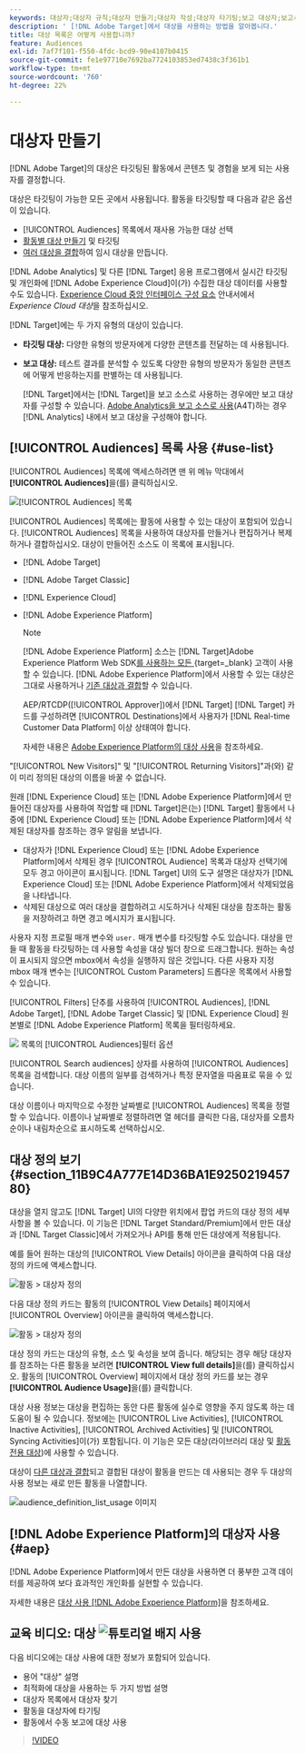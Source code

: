 ```yaml
---
keywords: 대상자;대상자 규칙;대상자 만들기;대상자 작성;대상자 타기팅;보고 대상자;보고서 대상자;세그먼트;사용자 지정 프로필 매개 변수;대상자 정의;대상자 목록
description: ' [!DNL Adobe Target]에서 대상을 사용하는 방법을 알아봅니다.'
title: 대상 목록은 어떻게 사용합니까?
feature: Audiences
exl-id: 7af7f101-f550-4fdc-bcd9-90e4107b0415
source-git-commit: fe1e97710e7692ba7724103853ed7438c3f361b1
workflow-type: tm+mt
source-wordcount: '760'
ht-degree: 22%

---
```


# 대상자 만들기

[!DNL Adobe Target]의 대상은 타깃팅된 활동에서 콘텐츠 및 경험을 보게 되는 사용자를 결정합니다.

대상은 타깃팅이 가능한 모든 곳에서 사용됩니다. 활동을 타깃팅할 때 다음과 같은 옵션이 있습니다.

* [!UICONTROL Audiences] 목록에서 재사용 가능한 대상 선택
* [활동별 대상 만들기](/help/main/c-target/creating-activity-only-audience.md) 및 타깃팅
* [여러 대상을 결합](/help/main/c-target/combining-multiple-audiences.md#concept_A7386F1EA4394BD2AB72399C225981E5)하여 임시 대상을 만듭니다.

[!DNL Adobe Analytics] 및 다른 [!DNL Target] 응용 프로그램에서 실시간 타깃팅 및 개인화에 [!DNL Adobe Experience Cloud]이(가) 수집한 대상 데이터를 사용할 수도 있습니다. [Experience Cloud 중앙 인터페이스 구성 요소](https://experienceleague.adobe.com/docs/core-services/interface/audiences/audience-library.html?lang=ko-KR) 안내서에서 *Experience Cloud 대상*&#x200B;을 참조하십시오.

[!DNL Target]에는 두 가지 유형의 대상이 있습니다.

* **타깃팅 대상:** 다양한 유형의 방문자에게 다양한 콘텐츠를 전달하는 데 사용됩니다.
* **보고 대상:** 테스트 결과를 분석할 수 있도록 다양한 유형의 방문자가 동일한 콘텐츠에 어떻게 반응하는지를 판별하는 데 사용됩니다.

  [!DNL Target]에서는 [!DNL Target]을 보고 소스로 사용하는 경우에만 보고 대상자를 구성할 수 있습니다. [Adobe Analytics을 보고 소스로 사용](/help/main/c-integrating-target-with-mac/a4t/a4t.md)(A4T)하는 경우 [!DNL Analytics] 내에서 보고 대상을 구성해야 합니다.

## [!UICONTROL Audiences] 목록 사용 {#use-list}

[!UICONTROL Audiences] 목록에 액세스하려면 맨 위 메뉴 막대에서 **[!UICONTROL Audiences]**&#x200B;을(를) 클릭하십시오.

![[!UICONTROL Audiences] 목록](assets/audiences_list.png)

[!UICONTROL Audiences] 목록에는 활동에 사용할 수 있는 대상이 포함되어 있습니다. [!UICONTROL Audiences] 목록을 사용하여 대상자를 만들거나 편집하거나 복제하거나 결합하십시오. 대상이 만들어진 소스도 이 목록에 표시됩니다.

* [!DNL Adobe Target]
* [!DNL Adobe Target Classic]
* [!DNL Experience Cloud]
* [!DNL Adobe Experience Platform]

  >[!NOTE]
  >
  >[!DNL Adobe Experience Platform] 소스는 [!DNL Target]Adobe Experience Platform Web SDK[를 사용하는 모든 &#x200B;](https://experienceleague.adobe.com/docs/target-dev/developer/client-side/aep-web-sdk.html){target=_blank} 고객이 사용할 수 있습니다. [!DNL Adobe Experience Platform]에서 사용할 수 있는 대상은 그대로 사용하거나 [기존 대상과 결합](/help/main/c-target/combining-multiple-audiences.md)할 수 있습니다.
  >
  >AEP/RTCDP([!UICONTROL Approver])에서 [!DNL Target] [!DNL Target] 카드를 구성하려면 [!UICONTROL Destinations]에서 사용자가 [!DNL Real-time Customer Data Platform] 이상 상태여야 합니다.
  >
  >자세한 내용은 [Adobe Experience Platform의 대상 사용](#aep)을 참조하세요.

&quot;[!UICONTROL New Visitors]&quot; 및 &quot;[!UICONTROL Returning Visitors]&quot;과(와) 같이 미리 정의된 대상의 이름을 바꿀 수 없습니다.

원래 [!DNL Experience Cloud] 또는 [!DNL Adobe Experience Platform]에서 만들어진 대상자를 사용하여 작업할 때 [!DNL Target]은(는) [!DNL Target] 활동에서 나중에 [!DNL Experience Cloud] 또는 [!DNL Adobe Experience Platform]에서 삭제된 대상자를 참조하는 경우 알림을 보냅니다.

* 대상자가 [!DNL Experience Cloud] 또는 [!DNL Adobe Experience Platform]에서 삭제된 경우 [!UICONTROL Audience] 목록과 대상자 선택기에 모두 경고 아이콘이 표시됩니다. [!DNL Target] UI의 도구 설명은 대상자가 [!DNL Experience Cloud] 또는 [!DNL Adobe Experience Platform]에서 삭제되었음을 나타냅니다.
* 삭제된 대상으로 여러 대상을 결합하려고 시도하거나 삭제된 대상을 참조하는 활동을 저장하려고 하면 경고 메시지가 표시됩니다.

사용자 지정 프로필 매개 변수와 `user.` 매개 변수를 타깃팅할 수도 있습니다. 대상을 만들 때 활동을 타깃팅하는 데 사용할 속성을 대상 빌더 창으로 드래그합니다. 원하는 속성이 표시되지 않으면 mbox에서 속성을 실행하지 않은 것입니다. 다른 사용자 지정 mbox 매개 변수는 [!UICONTROL Custom Parameters] 드롭다운 목록에서 사용할 수 있습니다.

[!UICONTROL Filters] 단추를 사용하여 [!UICONTROL Audiences], [!DNL Adobe Target], [!DNL Adobe Target Classic] 및 [!DNL Experience Cloud] 원본별로 [!DNL Adobe Experience Platform] 목록을 필터링하세요.

![&#x200B; 목록의 [!UICONTROL Audiences]필터 옵션](assets/filters.png)

[!UICONTROL Search audiences] 상자를 사용하여 [!UICONTROL Audiences] 목록을 검색합니다. 대상 이름의 일부를 검색하거나 특정 문자열을 따옴표로 묶을 수 있습니다.

대상 이름이나 마지막으로 수정한 날짜별로 [!UICONTROL Audiences] 목록을 정렬할 수 있습니다. 이름이나 날짜별로 정렬하려면 열 헤더를 클릭한 다음, 대상자를 오름차순이나 내림차순으로 표시하도록 선택하십시오.

## 대상 정의 보기 {#section_11B9C4A777E14D36BA1E925021945780}

대상을 열지 않고도 [!DNL Target] UI의 다양한 위치에서 팝업 카드의 대상 정의 세부 사항을 볼 수 있습니다. 이 기능은 [!DNL Target Standard/Premium]에서 만든 대상과 [!DNL Target Classic]에서 가져오거나 API를 통해 만든 대상에게 적용됩니다.

예를 들어 원하는 대상의 [!UICONTROL View Details] 아이콘을 클릭하여 다음 대상 정의 카드에 액세스합니다.

![활동 > 대상자 정의](assets/audience_definition_list.png)

다음 대상 정의 카드는 활동의 [!UICONTROL View Details] 페이지에서 [!UICONTROL Overview] 아이콘을 클릭하여 액세스합니다.

![활동 > 대상자 정의](assets/view-details-activity-overview.png)

대상 정의 카드는 대상의 유형, 소스 및 속성을 보여 줍니다. 해당되는 경우 해당 대상자를 참조하는 다른 활동을 보려면 **[!UICONTROL View full details]**&#x200B;을(를) 클릭하십시오. 활동의 [!UICONTROL Overview] 페이지에서 대상 정의 카드를 보는 경우 **[!UICONTROL Audience Usage]**&#x200B;을(를) 클릭합니다.

대상 사용 정보는 대상을 편집하는 동안 다른 활동에 실수로 영향을 주지 않도록 하는 데 도움이 될 수 있습니다. 정보에는 [!UICONTROL Live Activities], [!UICONTROL Inactive Activities], [!UICONTROL Archived Activities] 및 [!UICONTROL Syncing Activities]이(가) 포함됩니다. 이 기능은 모든 대상(라이브러리 대상 및 [활동 전용 대상](/help/main/c-target/creating-activity-only-audience.md#concept_A6BADCF530ED4AE1852E677FEBE68483))에 사용할 수 있습니다.

대상이 [다른 대상과 결합](/help/main/c-target/combining-multiple-audiences.md)되고 결합된 대상이 활동을 만드는 데 사용되는 경우 두 대상의 사용 정보는 새로 만든 활동을 나열합니다.

![audience_definition_list_usage 이미지](assets/audience_definition_list_usage.png)

<!--The following audience definition card is for an audience imported from the Adobe Experience Cloud. In this instance, the audience was imported from Adobe Audience Manager (AAM).

![Usage tab on Audience Definition card](assets/audience_definition_mc.png)

The following details are available for these imported audience types:

| Audience Type | Details |
|--- |--- |
|Mobile audience|Marketing Name, Vendor, and Model.<br>The `matches | does not match` operator displays instead of `equals | does not equal`<br>![Imported Mobile Audience](/help/main/c-target/c-audiences/assets/imported_mobile_audience.png).|
|Visitor-behavior audience|**user.categoryAffinity:** `categoryAffinity` with `FAVORITE` parameter.<br>![Imported Category Affinity](/help/main/c-target/c-audiences/assets/imported_category_affinity.png)<br>**Monitoring:** Monitoring service equals true.<br>**No Monitoring Service:** Monitoring service equals false.<br>![Imported Monitoring](/help/main/c-target/c-audiences/assets/imported_monitoring.png)|
|Audiences using the NOT operator|**Single Rule:** Target displays the audience in the format `[All Visitor AND [NOT [rule]`. Single NOT rule displays with AND with `AllVisitor` audience.<br>![Imported Not Audience](/help/main/c-target/c-audiences/assets/imported_not_audience.png)|

Keep the following points in mind as you work with imported audiences:

* Expression target audiences are no longer supported in Target Standard/Premium. 
* Target Standard/Premium does not support some deprecated audiences or has improved operators for ease of use. Because of this, the definition of an imported audience, although working as per definition, does not mean that same is now available for creation in the Standard/Premium interface. For example, Social Audiences are visible with their rules but Target Standard/Premium does not allow social audiences to be created.-->

## [!DNL Adobe Experience Platform]의 대상자 사용 {#aep}

[!DNL Adobe Experience Platform]에서 만든 대상을 사용하면 더 풍부한 고객 데이터를 제공하여 보다 효과적인 개인화를 실현할 수 있습니다.

자세한 내용은 [대상 사용 [!DNL Adobe Experience Platform]](/help/main/c-integrating-target-with-mac/integrating-with-rtcdp.md#aep)을 참조하세요.

## 교육 비디오: 대상 ![튜토리얼 배지](/help/main/assets/tutorial.png) 사용

다음 비디오에는 대상 사용에 대한 정보가 포함되어 있습니다.

* 용어 &quot;대상&quot; 설명
* 최적화에 대상을 사용하는 두 가지 방법 설명
* 대상자 목록에서 대상자 찾기
* 활동을 대상자에 타기팅
* 활동에서 수동 보고에 대상 사용

>[!VIDEO](https://video.tv.adobe.com/v/30527?captions=kor)
